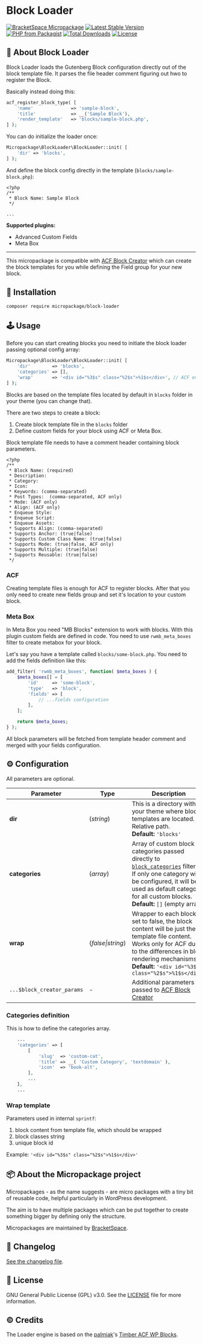 # Block Loader

[![BracketSpace Micropackage](https://img.shields.io/badge/BracketSpace-Micropackage-brightgreen)](https://bracketspace.com)
[![Latest Stable Version](https://poser.pugx.org/micropackage/block-loader/v/stable)](https://packagist.org/packages/micropackage/block-loader)
[![PHP from Packagist](https://img.shields.io/packagist/php-v/micropackage/block-loader.svg)](https://packagist.org/packages/micropackage/block-loader)
[![Total Downloads](https://poser.pugx.org/micropackage/block-loader/downloads)](https://packagist.org/packages/micropackage/block-loader)
[![License](https://poser.pugx.org/micropackage/block-loader/license)](https://packagist.org/packages/micropackage/block-loader)

## 🧬 About Block Loader

Block Loader loads the Gutenberg Block configuration directly out of the block template file. It parses the file header comment figuring out hwo to register the Block.

Basically instead doing this:

```php
acf_register_block_type( [
	'name'              => 'sample-block',
	'title'             => __('Sample Block'),
	'render_template'   => 'blocks/sample-block.php',
] );
```

You can do initialize the loader once:

```php
Micropackage\BlockLoader\BlockLoader::init( [
	'dir' => 'blocks',
] );
```

And define the block config directly in the template (`blocks/sample-block.php`):

```
<?php
/**
 * Block Name: Sample Block
 */

...
```

**Supported plugins:**
- Advanced Custom Fields
- Meta Box

---

This micropackage is compatible with [ACF Block Creator](https://github.com/micropackage/acf-block-creator/) which can create the block templates for you while defining the Field group for your new block.

## 💾 Installation

``` bash
composer require micropackage/block-loader
```

## 🕹 Usage

Before you can start creating blocks you need to initiate the block loader passing optional config array:

```php
Micropackage\BlockLoader\BlockLoader::init( [
	'dir'        => 'blocks',
	'categories' => [],
	'wrap'       => '<div id="%3$s" class="%2$s">%1$s</div>', // ACF only
] );
```

Blocks are based on the template files located by default in `blocks` folder in your theme (you can change that).

There are two steps to create a block:
1. Create block template file in the `blocks` folder
2. Define custom fields for your block using ACF or Meta Box.

Block template file needs to have a comment header containing block parameters.

```
<?php
/**
 * Block Name: (required)
 * Description:
 * Category:
 * Icon:
 * Keywords: (comma-separated)
 * Post Types: 	(comma-separated, ACF only)
 * Mode: (ACF only)
 * Align: (ACF only)
 * Enqueue Style:
 * Enqueue Script:
 * Enqueue Assets:
 * Supports Align: (comma-separated)
 * Supports Anchor: (true|false)
 * Supports Custom Class Name: (true|false)
 * Supports Mode: (true|false, ACF only)
 * Supports Multiple: (true|false)
 * Supports Reusable: (true|false)
 */
```

### ACF

Creating template files is enough for ACF to register blocks. After that you only need to create new fields group and set it's location to your custom block.

### Meta Box

In Meta Box you need "MB Blocks" extension to work with blocks.
With this plugin custom fields are defined in code. You need to use `rwmb_meta_boxes` filter to create metabox for your block.

Let's say you have a template called `blocks/some-block.php`. You need to add the fields definition like this:

```php
add_filter( 'rwmb_meta_boxes', function( $meta_boxes ) {
	$meta_boxes[] = [
		'id'     => 'some-block',
		'type'   => 'block',
		'fields' => [
			// ...fields configuration
		],
	];

	return $meta_boxes;
} );
```

All block parameters will be fetched from template header comment and merged with your fields configuration.

## ⚙️ Configuration
All parameters are optional.

| Parameter                  | Type              | Description                                                  |
| -------------------------- | ----------------- | ------------------------------------------------------------ |
| **dir**                    | (*string*)        | This is a directory within your theme where block templates are located. Relative path.<br/>**Default:** `'blocks'` |
| **categories**             | (*array*)         | Array of custom block categories passed directly to [`block_categories`](https://developer.wordpress.org/reference/hooks/block_categories/) filter.<br />If only one category will be configured, it will be used as default category for all custom blocks.<br />**Default:** `[]` (empty array) |
| **wrap**                   | (*false\|string*) | Wrapper to each block. If set to false, the block content will be just the template file content.<br/>Works only for ACF due to the differences in block rendering mechanisms.<br/>**Default:** `'<div id="%3$s" class="%2$s">%1$s</div>'` |
| `...$block_creator_params` | -                 | Additional parameters passed to [ACF Block Creator](https://github.com/micropackage/acf-block-creator/) |

### Categories definition

This is how to define the categories array.

```php
	...
	'categories' => [
		[
			'slug'  => 'custom-cat',
			'title' => __( 'Custom Category', 'textdomain' ),
			'icon'  => 'book-alt',
		],
		...
	],
	...
```

### Wrap template

Parameters used in internal `sprintf`:

1. block content from template file, which should be wrapped
2. block classes string
3. unique block id

Example: `'<div id="%3$s" class="%2$s">%1$s</div>'`

## 📦 About the Micropackage project

Micropackages - as the name suggests - are micro packages with a tiny bit of reusable code, helpful particularly in WordPress development.

The aim is to have multiple packages which can be put together to create something bigger by defining only the structure.

Micropackages are maintained by [BracketSpace](https://bracketspace.com).

## 📖 Changelog

[See the changelog file](./CHANGELOG.md).

## 📃 License

GNU General Public License (GPL) v3.0. See the [LICENSE](./LICENSE) file for more information.

## © Credits

The Loader engine is based on the [palmiak](https://github.com/palmiak)'s [Timber ACF WP Blocks](https://github.com/palmiak/timber-acf-wp-blocks).
